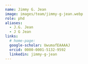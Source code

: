 ```yaml
---
name: Jimmy G. Jean
image: images/team/jimmy-g-jean.webp
role: phd
aliases:
  - J.G. Jean
  - J G Jean
links:
  # home-page: 
  google-scholar: UwumafEAAAAJ
  orcid: 0000-0001-5132-9592
  linkedin: jimmy-g-jean
---
```



